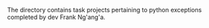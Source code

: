 The directory contains task projects pertaining to python exceptions completed by dev Frank Ng'ang'a.